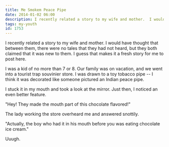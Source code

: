 ```yaml
---
title: Me Smokem Peace Pipe
date: 2014-01-02 06:00
description: I recently related a story to my wife and mother.  I would have thought that between them, there were no tales that they had not heard, but they both claimed that it was new to them.  I guess that makes it a fresh story for me to post here.
tags: my-youth
id: 1753
---
```

I recently related a story to my wife and mother.  I would have thought that between them, there were no tales that they had not heard, but they both claimed that it was new to them.  I guess that makes it a fresh story for me to post here.

I was a kid of no more than 7 or 8.  Our family was on vacation, and we went into a tourist trap souvinier store.  I was drawn to a toy tobacco pipe -- I think it was decorated like someone pictured an Indian peace pipe.

I stuck it in my mouth and took a look at the mirror.  Just then, I noticed an even better feature.

"Hey! They made the mouth part of this chocolate flavored!"

The lady working the store overheard me and answered snottily.

"Actually, the boy who had it in his mouth before you was eating chocolate ice cream."

Uuugh.